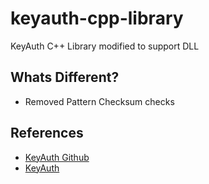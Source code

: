 # keyauth-cpp-library 
KeyAuth C++ Library modified to support DLL

## Whats Different?
* Removed Pattern Checksum checks


## References
* [KeyAuth Github](https://github.com/KeyAuth)
* [KeyAuth](https://keyauth.win)

